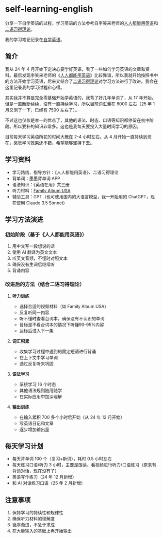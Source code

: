 # self-learning-english

分享一下自学英语的过程，学习英语的方法参考自李笑来老师的[人人都能用英语](https://github.com/xiaolai/everyone-can-use-english)和[二语习得理论](https://baike.baidu.com/item/%E4%BA%8C%E8%AF%AD%E4%B9%A0%E5%BE%97%E7%90%86%E8%AE%BA/7802838)。

我的学习笔记记录在[自学英语](https://woai3c.github.io/self-learning-english/)。

## 简介

我从 24 年 4 月开始下定决心要学好英语，看了一些如何学习英语的文章和资料。最后发现李笑来老师的《[人人都能用英语](https://github.com/xiaolai/everyone-can-use-english)》比较靠谱，所以我就开始按照书中的方法开始学习英语，后来又结合了[二语习得理论](https://baike.baidu.com/item/%E4%BA%8C%E8%AF%AD%E4%B9%A0%E5%BE%97%E7%90%86%E8%AE%BA/7802838)对学习方法进行了改进。我会在这里记录我的学习过程和心得。

其实我并不算是完全零基础开始学英语的，我背了好几年单词了，从 17 年开始， 但是一直断断续续，没有一直持续学习，所以目前词汇量在 6000 左右（25 年 1 月又测了一下，已经有 7500 左右了）。

不过这也仅仅是唯一的优点了，其他的语法、时态、口语等知识都停留在初中阶段。所以要补的知识非常多。这也是我每天要投入大量时间学习的原因。

目前每天学习英语所花的时间大概在 2-4 小时左右，从 4 月开始一直持续到现在，感觉学习效果还不错，希望能够坚持下去。

## 学习资料

- 学习路线、指导方针：《人人都能用英语》、二语习得理论
- 背单词：墨墨背单词 APP
- 语法知识：《英语在用》共三册
- 听力材料：[Family Album USA](https://www.learnrealeng.com/2014/04/family-album-usa-episode-1-46-linden.html)
- 辅助工具：GPT（也可使用国内的大语言模型，我一开始用的 ChatGPT，现在使用 Claude 3.5 Sonnet）

## 学习方法演进

### 初始阶段（基于《人人都能用英语》）

1. 用中文写一段想说的话
2. 使用 AI 翻译为英文文本
3. 听英文音频，不懂时对照文本
4. 确保没有生词后继续听
5. 背诵内容

### 改进后的方法（结合二语习得理论）

1. **听力训练**

   - 选择合适的视频材料（如 Family Album USA）
   - 反复听同一内容
   - 听不懂时查看台词本，确保没有不认识的单词
   - 目标是不看台词本的情况下听懂90-95%内容
   - 达标后进入下一集

2. **词汇积累**

   - 收集学习过程中遇到的固定短语进行背诵
   - 在上下文中学习单词
   - 通过反复听来巩固

3. **语法学习**

   - 系统学习 16 个时态
   - 其他语法规则随用随学
   - 在实际应用中加深理解

4. **输出训练**
   - 在输入累积 700 多个小时后开始（从 24 年 12 月开始）
   - 写英语日记和文章
   - 逐步增加输出量

## 每天学习计划

- 每天背单词 100 个（复习+新词），耗时 0.5 小时左右
- 每天练习口语/听力 3 小时，主要是朗读、看视频进行听力/口语练习（原来有背诵对话，现在没有了）
- 英语写作练习（24 年 12 月新增）
- 和 AI 对话练习口语（25 年 2 月新增）

## 注意事项

1. 保持学习的持续性和规律性
2. 确保听力材料的理解度
3. 循序渐进，不急于求成
4. 在大量输入的基础上再开始输出
